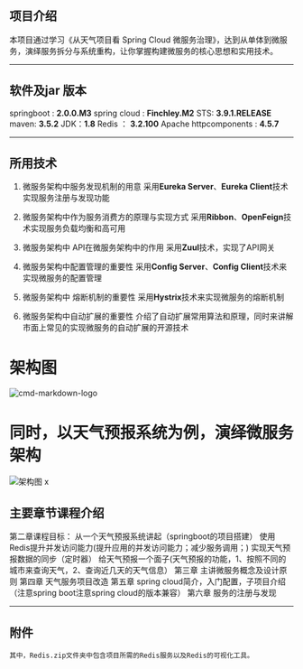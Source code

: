 ## 项目介绍 ##
    

本项目通过学习《从天气项目看 Spring Cloud 微服务治理》，达到从单体到微服务，演绎服务拆分与系统重构，让你掌握构建微服务的核心思想和实用技术。

---
## 软件及jar 版本 ##
springboot : **2.0.0.M3**
spring cloud : **Finchley.M2**
STS: **3.9.1.RELEASE**
maven: **3.5.2**
JDK：**1.8**
Redis ： **3.2.100**
Apache httpcomponents : **4.5.7**

---

## 所用技术 ##



 1. 微服务架构中服务发现机制的用意
    采用**Eureka Server**、**Eureka Client**技术实现服务注册与发现功能
    
 2. 微服务架构中作为服务消费方的原理与实现方式
    采用**Ribbon**、**OpenFeign**技术实现服务负载均衡和高可用
 3. 微服务架构中 API在微服务架构中的作用
    采用**Zuul**技术，实现了API网关
 4. 微服务架构中配置管理的重要性
    采用**Config Server**、**Config Client**技术来实现微服务的配置管理
 5. 微服务架构中 熔断机制的重要性
    采用**Hystrix**技术来实现微服务的熔断机制
 6. 微服务架构中自动扩展的重要性
    介绍了自动扩展常用算法和原理，同时来讲解市面上常见的实现微服务的自动扩展的开源技术

架构图
==

![cmd-markdown-logo](https://coding.imooc.com/static/module/class/content/img/177/section2-img.png)



同时，以天气预报系统为例，演绎微服务架构
====================

  ![架构图](https://coding.imooc.com/static/module/class/content/img/177/section3-img.png)
x

## 主要章节课程介绍 ##

第二章课程目标：
从一个天气预报系统讲起（springboot的项目搭建）
使用Redis提升并发访问能力(提升应用的并发访问能力；减少服务调用；)
实现天气预报数据的同步（定时器）
给天气预报一个面子(天气预报的功能，1、按照不同的城市来查询天气，2、查询近几天的天气信息）
第三章 主讲微服务概念及设计原则
第四章 天气服务项目改造
第五章 spring cloud简介，入门配置，子项目介绍（注意spring boot注意spring cloud的版本兼容）
第六章 服务的注册与发现

----------
## 附件 ##
    其中，Redis.zip文件夹中包含项目所需的Redis服务以及Redis的可视化工具。
